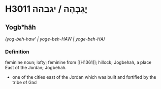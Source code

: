 # H3011 יׇגְבְּהָה / יגבהה

## Yogbᵉhâh

_(yog-beh-haw' | yoɡe-beh-HAW | yoɡe-beh-HA)_

### Definition

feminine noun; lofty; feminine from [[H1361]]; hillock; Jogbehah, a place East of the Jordan; Jogbehah.

- one of the cities east of the Jordan which was built and fortified by the tribe of Gad
